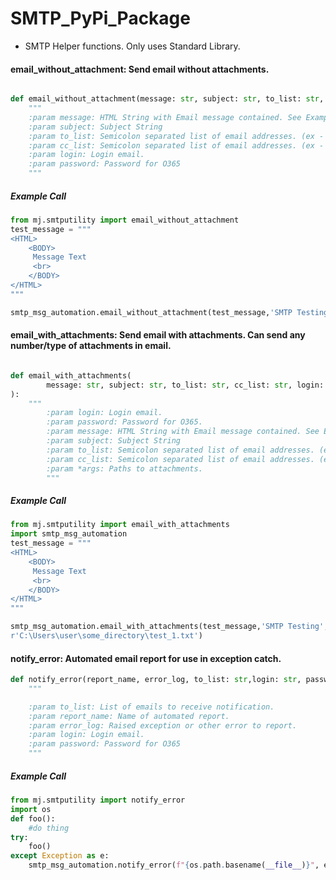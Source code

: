 # SMTP_PyPi_Package
 - SMTP Helper functions. Only uses Standard Library. 
 
#### email_without_attachment: Send email without attachments.
```python

def email_without_attachment(message: str, subject: str, to_list: str, cc_list: str, login: str, password: str):
    """
    :param message: HTML String with Email message contained. See Examples/Email_Strings.py
    :param subject: Subject String
    :param to_list: Semicolon separated list of email addresses. (ex - a@abc.com; b@abc.com; c@abc.com;)
    :param cc_list: Semicolon separated list of email addresses. (ex - a@abc.com; b@abc.com; c@abc.com;)
    :param login: Login email. 
    :param password: Password for O365
    """
```
##### Example Call 
```python
from mj.smtputility import email_without_attachment
test_message = """
<HTML>
    <BODY>
     Message Text
     <br>
    </BODY>
</HTML>
"""

smtp_msg_automation.email_without_attachment(test_message,'SMTP Testing','a@abc.com;b@abc.com;','c@abc.com','email@domain.com','password')

```

#### email_with_attachments: Send email with attachments. Can send any number/type of attachments in email. 
```python

def email_with_attachments(
        message: str, subject: str, to_list: str, cc_list: str, login: str, password: str, *args
):
    """ 
        :param login: Login email. 
        :param password: Password for O365.
        :param message: HTML String with Email message contained. See Examples/Email_Body.html.
        :param subject: Subject String
        :param to_list: Semicolon separated list of email addresses. (ex - a@abc.com; b@abc.com; c@abc.com;)
        :param cc_list: Semicolon separated list of email addresses. (ex - a@abc.com; b@abc.com; c@abc.com;)
        :param *args: Paths to attachments. 
        """
```
##### Example Call 
```python
from mj.smtputility import email_with_attachments
import smtp_msg_automation
test_message = """
<HTML>
    <BODY>
     Message Text
     <br>
    </BODY>
</HTML>
"""

smtp_msg_automation.email_with_attachments(test_message,'SMTP Testing','a@abc.com;b@abc.com;','c@abc.com','email@domain.com','password',
r'C:\Users\user\some_directory\test_1.txt')
```

#### notify_error: Automated email report for use in exception catch. 
```python
def notify_error(report_name, error_log, to_list: str,login: str, password: str):
    """

    :param to_list: List of emails to receive notification.
    :param report_name: Name of automated report.
    :param error_log: Raised exception or other error to report.
    :param login: Login email. 
    :param password: Password for O365
    """
```
##### Example Call
```python
from mj.smtputility import notify_error
import os
def foo():
    #do thing
try:
    foo()
except Exception as e:
    smtp_msg_automation.notify_error(f"{os.path.basename(__file__)}", e, "a@email.com",'email@domain.com','password')
```